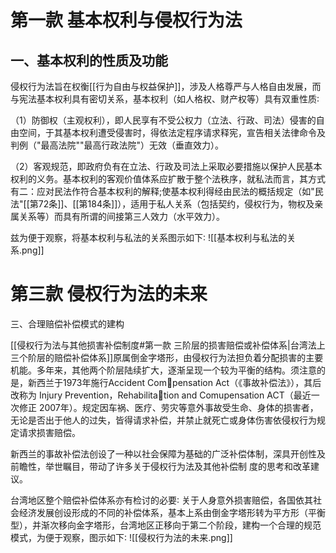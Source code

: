 # 第一款 基本权利与侵权行为法

## 一、基本权利的性质及功能

侵权行为法旨在权衡[[行为自由与权益保护]]，涉及人格尊严与人格自由发展，而与宪法基本权利具有密切关系，基本权利（如人格权、财产权等）具有双重性质∶

（1）防御权（主观权利），即人民享有不受公权力（立法、行政、司法）侵害的自由空间，于其基本权利遭受侵害时，得依法定程序请求释宪，宣告相关法律命令及判例（"最高法院""最高行政法院"）无效（垂直效力）。

（2）客观规范，即政府负有在立法、行政及司法上采取必要措施以保护人民基本权利的义务。基本权利的客观价值体系应扩散于整个法秩序，就私法而言，其方式有二：应对民法作符合基本权利的解释;使基本权利得经由民法的概括规定（如"民法"[[第72条]]、[[第184条]]），适用于私人关系（包括契约，侵权行为，物权及亲属关系等）而具有所谓的间接第三人效力（水平效力）。 

兹为便于观察，将基本权利与私法的关系图示如下∶
![[基本权利与私法的关系.png]]
# 第三款 侵权行为法的未来

三、合理赔偿补偿模式的建构

[[侵权行为法与其他损害补偿制度#第一款 三阶层的损害赔偿或补偿体系|台湾法上三个阶层的赔偿补偿体系]]原属倒金字塔形，由侵权行为法担负着分配损害的主要机能。多年来，其他两个阶层陆续扩大，逐渐呈现一个较为平衡的结构。须注意的是，新西兰于1973年施行Accident Compensation Act（《事故补偿法》），其后改称为 Injury Prevention，Rehabilitation and Comupensation ACT（最近一次修正 2007年）。规定因车祸、医疗、劳灾等意外事故受生命、身体的损害者，无论是否出于他人的过失，皆得请求补偿，并禁止就死亡或身体伤害依侵权行为规定请求损害赔偿。

新西兰的事故补偿法创设了一种以社会保障为基础的广泛补偿体制，深具开创性及前瞻性，举世瞩目，带动了许多关于侵权行为法及其他补偿制
度的思考和改革建议。

台湾地区整个赔偿补偿体系亦有检讨的必要∶
关于人身意外损害赔偿，各国依其社会经济发展创设形成的不同的补偿体系，基本上系由倒金字塔形转为平方形（平衡型），并渐次移向金字塔形，台湾地区正移向于第二个阶段，建构一个合理的规范模式，为便于观察，图示如下∶
![[侵权行为法的未来.png]]